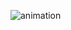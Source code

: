 ![animation](https://user-images.githubusercontent.com/40969203/103165328-9429f900-4859-11eb-8715-4cfe8b87955c.gif)
